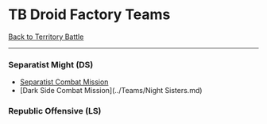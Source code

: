 # TB Droid Factory Teams

[Back to Territory Battle](../Events/TB.md)

---

### Separatist Might (DS)

  - [Separatist Combat Mission](../Teams/Geos.md#geonosis-separatist-might-droid-factor-combat-mission)
  - [Dark Side Combat Mission](../Teams/Night Sisters.md)

### Republic Offensive (LS)

